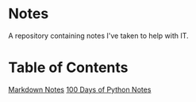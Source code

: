 # Notes

A repository containing notes I've taken to help with IT.

# Table of Contents
[Markdown Notes](MARKDOWN.md)
[100 Days of Python Notes](100_Days_of_PYTHON.md)
